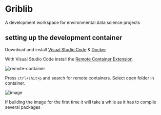 # Griblib

A development workspace for environmental data science projects

## setting up the development container

Download and install [Visual Studio Code](https://code.visualstudio.com/download) & [Docker](https://docs.docker.com/desktop/windows/install/)

With Visual Studio Code install the [Remote Container Extension](https://code.visualstudio.com/docs/remote/containers)

![remote-container](https://user-images.githubusercontent.com/76945789/175545837-a64d5a5d-bc71-46e6-a3b0-f1f8b3f4f658.png)

Press `ctrl+shit+p` and search for remote containers.  Select open folder in container.

![image](https://user-images.githubusercontent.com/76945789/175546042-f5348dee-918a-4a74-8545-34c7a54acb29.png)

If building the image for the first time it will take a while as it has to compile several packages

## 

